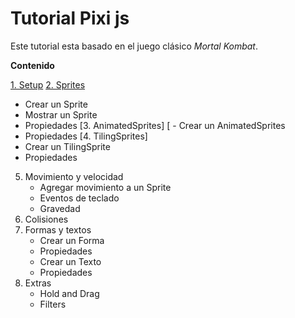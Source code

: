 # Tutorial Pixi js
Este tutorial esta basado en el juego clásico *Mortal Kombat*.

**Contenido**

[1. Setup](https://github.com/luisemonsalve/tutorial-pixijs/tree/1-Setup)
[2. Sprites](https://github.com/luisemonsalve/tutorial-pixijs/tree/2-Sprites)
   - Crear un Sprite
   - Mostrar un Sprite
   - Propiedades
[3. AnimatedSprites]
[   - Crear un AnimatedSprites
   - Propiedades
[4. TilingSprites]
   - Crear un TilingSprite
   - Propiedades
5. Movimiento y velocidad
   - Agregar movimiento a un Sprite
   - Eventos de teclado
   - Gravedad
6. Colisiones
7. Formas y textos
   - Crear un Forma
   - Propiedades
   - Crear un Texto
   - Propiedades
8. Extras
   - Hold and Drag
   - Filters
